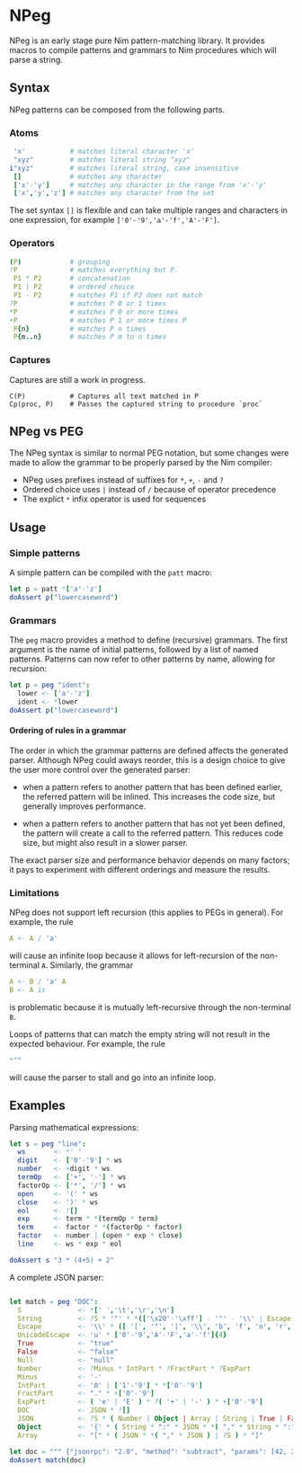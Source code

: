 
# NPeg

NPeg is an early stage pure Nim pattern-matching library. It provides macros to compile
patterns and grammars to Nim procedures which will parse a string.

## Syntax

NPeg patterns can be composed from the following parts.


### Atoms

```nim
 'x'           # matches literal character 'x'
 "xyz"         # matches literal string "xyz"
i"xyz"         # matches literal string, case insensitive
 []            # matches any character
 ['x'-'y']     # matches any character in the range from 'x'-'y'
 ['x','y','z'] # matches any character from the set
```

The set syntax `[]` is flexible and can take multiple ranges and characters in
one expression, for example `['0'-'9','a'-'f','A'-'F']`.

### Operators

```nim
(P)            # grouping
!P             # matches everything but P.
 P1 * P2       # concatenation
 P1 | P2       # ordered choice
 P1 - P2       # matches P1 if P2 does not match
?P             # matches P 0 or 1 times
*P             # matches P 0 or more times
+P             # matches P 1 or more times P
 P{n}          # matches P n times
 P{m..n}       # matches P m to n times
```

### Captures

Captures are still a work in progress.

```
C(P)           # Captures all text matched in P
Cp(proc, P)    # Passes the captured string to procedure `proc`
```


## NPeg vs PEG

The NPeg syntax is similar to normal PEG notation, but some changes were made
to allow the grammar to be properly parsed by the Nim compiler:

- NPeg uses prefixes instead of suffixes for `*`, `+`, `-` and `?`
- Ordered choice uses `|` instead of `/` because of operator precedence
- The explict `*` infix operator is used for sequences


## Usage

### Simple patterns

A simple pattern can be compiled with the `patt` macro:

```nim
let p = patt *['a'-'z']
doAssert p("lowercaseword")
```

### Grammars

The `peg` macro provides a method to define (recursive) grammars. The first
argument is the name of initial patterns, followed by a list of named patterns.
Patterns can now refer to other patterns by name, allowing for recursion:

```nim
let p = peg "ident":
  lower <- ['a'-'z']
  ident <- *lower
doAssert p("lowercaseword")
```


#### Ordering of rules in a grammar

The order in which the grammar patterns are defined affects the generated parser.
Although NPeg could aways reorder, this is a design choice to give the user
more control over the generated parser:

* when a pattern refers to another pattern that has been defined earlier, the
  referred pattern will be inlined. This increases the code size, but generally
  improves performance.

* when a pattern refers to another pattern that has not yet been defined, the
  pattern will create a call to the referred pattern. This reduces code size, but
  might also result in a slower parser.

The exact parser size and performance behavior depends on many factors; it pays
to experiment with different orderings and measure the results.


### Limitations

NPeg does not support left recursion (this applies to PEGs in general). For
example, the rule 

```nim
A <- A / 'a'
```

will cause an infinite loop because it allows for left-recursion of the
non-terminal `A`. Similarly, the grammar

```nim
A <- B / 'a' A
B <- A is
```

is problematic because it is mutually left-recursive through the non-terminal
`B`.


Loops of patterns that can match the empty string will not result in the
expected behaviour. For example, the rule

```nim
*""
```

will cause the parser to stall and go into an infinite loop.



## Examples

Parsing mathematical expressions:

```nim
let s = peg "line":
  ws       <- *' '
  digit    <- ['0'-'9'] * ws
  number   <- +digit * ws
  termOp   <- ['+', '-'] * ws
  factorOp <- ['*', '/'] * ws
  open     <- '(' * ws
  close    <- ')' * ws
  eol      <- ![]
  exp      <- term * *(termOp * term)
  term     <- factor * *(factorOp * factor)
  factor   <- number | (open * exp * close)
  line     <- ws * exp * eol

doAssert s "3 * (4+5) + 2"
```


A complete JSON parser:

```nim

let match = peg "DOC":
  S              <- *[' ','\t','\r','\n']
  String         <- ?S * '"' * *(['\x20'-'\xff'] - '"' - '\\' | Escape ) * '"' * ?S
  Escape         <- '\\' * ([ '[', '"', '|', '\\', 'b', 'f', 'n', 'r', 't' ] | UnicodeEscape)
  UnicodeEscape  <- 'u' * ['0'-'9','A'-'F','a'-'f']{4}
  True           <- "true"
  False          <- "false"
  Null           <- "null"
  Number         <- ?Minus * IntPart * ?FractPart * ?ExpPart
  Minus          <- '-'
  IntPart        <- '0' | ['1'-'9'] * *['0'-'9']
  FractPart      <- "." * +['0'-'9']
  ExpPart        <- ( 'e' | 'E' ) * ?( '+' | '-' ) * +['0'-'9']
  DOC            <- JSON * ![]
  JSON           <- ?S * ( Number | Object | Array | String | True | False | Null ) * ?S
  Object         <- '{' * ( String * ":" * JSON * *( "," * String * ":" * JSON ) | ?S ) * "}"
  Array          <- "[" * ( JSON * *( "," * JSON ) | ?S ) * "]"

let doc = """ {"jsonrpc": "2.0", "method": "subtract", "params": [42, 23], "id": 1} """
doAssert match(doc)
```



